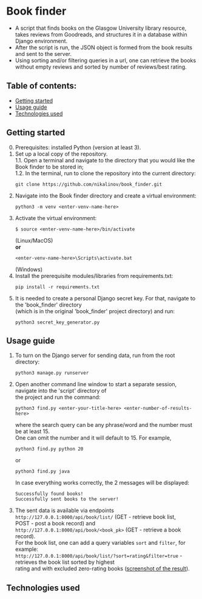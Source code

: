 # Book finder
* A script that finds books on the Glasgow University library resource, takes reviews from Goodreads, and structures it in a database within Django environment.
* After the script is run, the JSON object is formed from the book results and sent to the server.
* Using sorting and/or filtering queries in a url, one can retrieve the books without empty reviews and sorted by number of reviews/best rating.
## Table of contents:
* [Getting started](#getting-started)
* [Usage guide](#usage-guide)
* [Technologies used](#technologies-used)
## Getting started
0. Prerequisites: installed Python (version at least 3).
1. Set up a local copy of the repository.  
  1.1. Open a terminal and navigate to the directory that you would like the Book finder to be stored in;  
  1.2. In the terminal, run to clone the repository into the current directory:
   ```
   git clone https://github.com/nikalinov/book_finder.git
   ```
3. Navigate into the Book finder directory and create a virtual environment:
   ```
   python3 -m venv <enter-venv-name-here>
   ```
5. Activate the virtual environment:  
   ```
   $ source <enter-venv-name-here>/bin/activate  
   ```
   (Linux/MacOS)  
   **or**  
   ```
   <enter-venv-name-here>\Scripts\activate.bat
   ```
   (Windows)
6. Install the prerequisite modules/libraries from requirements.txt:  
   ```
   pip install -r requirements.txt
   ```
7. It is needed to create a personal Django secret key. For that, navigate to the 'book_finder' directory  
   (which is in the original 'book_finder' project directory) and run:  
   ```
   python3 secret_key_generator.py
   ```
## Usage guide
1. To turn on the Django server for sending data, run from the root directory:
   ```
   python3 manage.py runserver
   ```
3. Open another command line window to start a separate session, navigate into the 'script' directory of  
   the project and run the command:  
   ```
   python3 find.py <enter-your-title-here> <enter-number-of-results-here>
   ```
   where the search query can be any phrase/word and the number must be at least 15.  
   One can omit the number and it will default to 15. For example,  
   ```
   python3 find.py python 20
   ```
   or
   ```
   python3 find.py java
   ```
   In case everything works correctly, the 2 messages will be displayed:  
   ```
   Successfully found books!
   Successfully sent books to the server!
   ```
5. The sent data is available via endpoints `http://127.0.0.1:8000/api/book/list/` (GET - retrieve book list,  
   POST - post a book record) and `http://127.0.0.1:8000/api/book/<book_pk>` (GET - retrieve a book record).  
   For the book list, one can add a query variables `sort` and `filter`, for example:  
   `http://127.0.0.1:8000/api/book/list/?sort=rating&filter=true` - retrieves the book list sorted by highest  
   rating and with excluded zero-rating books ([screenshot of the result](https://imgur.com/a/6jbxI1Z)).

## Technologies used
